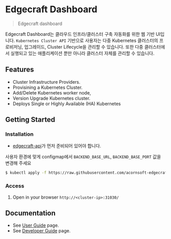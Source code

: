 # Edgecraft Dashboard
> Edgecraft dashboard

Edgecraft Dashboard는 클라우드 인프라/클러스터 구축 자동화를 위한 웹 기반 UI입니다. ```Kubernetes Cluster API``` 기반으로 사용자는 다중 Kubernetes 클러스터의 프로비저닝, 업그레이드, Cluster Lifecycle을 관리할 수 있습니다.
또한 다중 클러스터에서 실행되고 있는 애플리케이션 뿐만 아니라 클러스터 자체를 관리할 수 있습니다.

## Features

- Cluster Infrastructure Providers.
- Provisining a Kubernetes Cluster.
- Add/Delete Kubernetes worker node,
- Version Upgrade Kubernetes cluster.
- Deploys Single or Highly Available (HA) Kubernetes

## Getting Started

### Installation

- [edgecraft-api](https://github.com/acornsoft-edgecraft/edgecraft-api)가 먼저 준비되어 있어야 합니다.

사용자 환경에 맞게 configmap에서 ```BACKEND_BASE_URL```, ```BACKEND_BASE_PORT``` 값을 변경해 주세요

```bash
$ kubectl apply -f https://raw.githubusercontent.com/acornsoft-edgecraft/edgecraft-dashboard/main/scripts/install/kubernetes/edgecraft-dashboard.yaml
```

### Access

1. Open in your browser `http://<cluster-ip>:31030/`


## Documentation

* See [User Guide](./docs/user/README.md) page.
* See [Developer Guide](./docs/developer/README.md) page.
